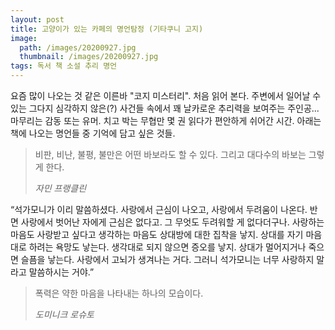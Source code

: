 ```yaml
---
layout: post
title: 고양이가 있는 카페의 명언탐정 (기타쿠니 고지)
image:
  path: /images/20200927.jpg
  thumbnail: /images/20200927.jpg
tags: 독서 책 소설 추리 명언
---
```


요즘 많이 나오는 것 같은 이른바 "코지 미스터리". 처음 읽어 본다. 주변에서 일어날 수 있는 그다지 심각하지 않은(?) 사건들 속에서 꽤 날카로운 추리력을 보여주는 주인공... 마무리는 감동 또는 유머. 치고 박는 무협만 몇 권 읽다가 편안하게 쉬어간 시간. 아래는 책에 나오는 명언들 중 기억에 담고 싶은 것들.

> 비판, 비난, 불평, 불만은 어떤 바보라도 할 수 있다. 그리고 대다수의 바보는 그렇게 한다.
> 
> <cite>자민 프랭클린</cite>


“석가모니가 이리 말씀하셨다. 사랑에서 근심이 나오고, 사랑에서 두려움이 나온다. 반면 사랑에서 벗어난 자에게 근심은 없다고. 그 무엇도 두려워할 게 없다더구나. 사랑하는 마음도 사랑받고 싶다고 생각하는 마음도 상대방에 대한 집착을 낳지. 상대를 자기 마음대로 하려는 욕망도 낳는다. 생각대로 되지 않으면 증오를 낳지. 상대가 멀어지거나 죽으면 슬픔을 낳는다. 사랑에서 고뇌가 생겨나는 거다. 그러니 석가모니는 너무 사랑하지 말라고 말씀하시는 거야.”

> 폭력은 약한 마음을 나타내는 하나의 모습이다.
> 
> <cite>도미니크 로슈토</cite>

